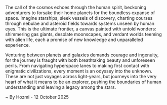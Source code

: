 
The call of the cosmos echoes through the human spirit, beckoning adventurers to forsake their home planets for the boundless expanse of space. Imagine starships, sleek vessels of discovery, charting courses through nebulae and asteroid fields towards systems unseen by human eyes. This is the ultimate frontier, a canvas painted with untold wonders: shimmering gas giants, desolate moonscapes, and verdant worlds teeming with alien life, each a promise of new knowledge and unparalleled experience.

Venturing between planets and galaxies demands courage and ingenuity, for the journey is fraught with both breathtaking beauty and unforeseen perils. From navigating hyperspace lanes to making first contact with enigmatic civilizations, every moment is an odyssey into the unknown. These are not just voyages across light-years, but journeys into the very heart of what it means to be an explorer, pushing the boundaries of human understanding and leaving a legacy among the stars.

~ By Hozmi - 12 October 2025
